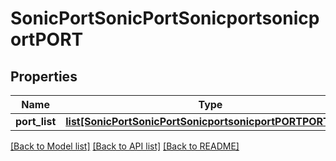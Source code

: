 # SonicPortSonicPortSonicportsonicportPORT

## Properties
Name | Type | Description | Notes
------------ | ------------- | ------------- | -------------
**port_list** | [**list[SonicPortSonicPortSonicportsonicportPORTPORTLIST]**](SonicPortSonicPortSonicportsonicportPORTPORTLIST.md) |  | [optional] 

[[Back to Model list]](../README.md#documentation-for-models) [[Back to API list]](../README.md#documentation-for-api-endpoints) [[Back to README]](../README.md)


